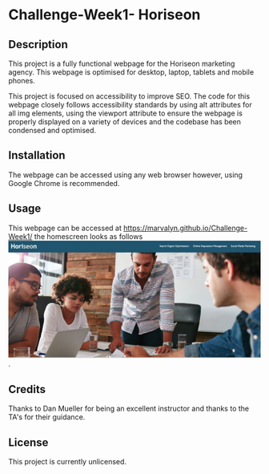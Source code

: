 # Challenge-Week1- Horiseon

## Description 

This project is a fully functional webpage for the Horiseon marketing agency. This webpage is optimised for desktop, laptop, tablets and mobile phones.

This project is focused on accessibility to improve SEO. The code for this webpage closely follows accessibility standards by using alt attributes for all img elements, using the viewport attribute to ensure the webpage is properly displayed on a variety of devices and the codebase has been condensed and optimised.


## Installation

The webpage can be accessed using any web browser however, using Google Chrome is recommended.


## Usage 

This webpage can be accessed at https://marvalyn.github.io/Challenge-Week1/ the homescreen looks as follows ![Horiseon](./assets/images/Horiseon%20Screenshot.png).

## Credits

Thanks to Dan Mueller for being an excellent instructor and thanks to the TA's for their guidance.


## License

This project is currently unlicensed.
